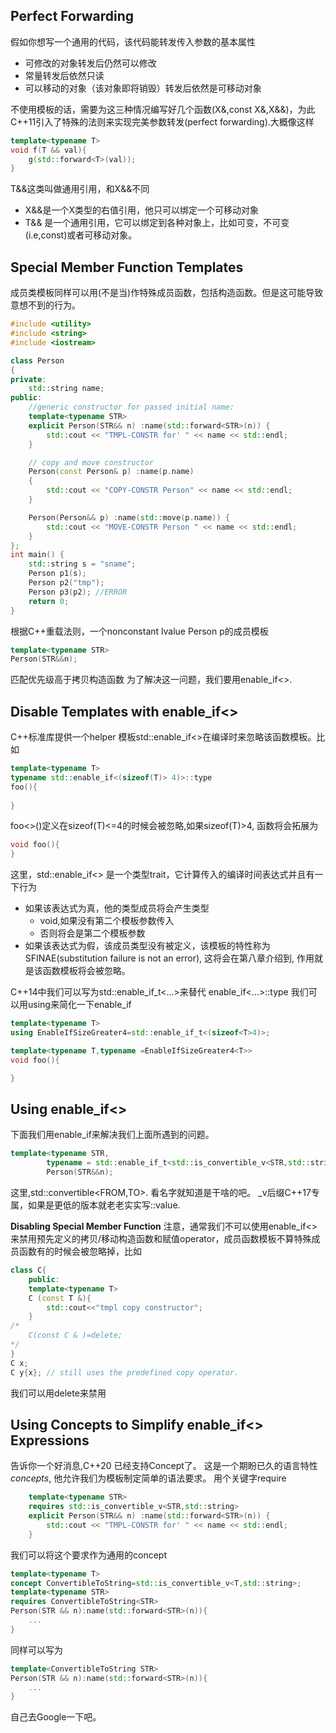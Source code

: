 ## Perfect Forwarding
假如你想写一个通用的代码，该代码能转发传入参数的基本属性
* 可修改的对象转发后仍然可以修改
* 常量转发后依然只读
* 可以移动的对象（该对象即将销毁）转发后依然是可移动对象

不使用模板的话，需要为这三种情况编写好几个函数(X&,const X&,X&&)，为此C++11引入了特殊的法则来实现完美参数转发(perfect forwarding).大概像这样
```cpp
template<typename T>
void f(T && val){
    g(std::forward<T>(val));
}
```
T&&这类叫做通用引用，和X&&不同
* X&&是一个X类型的右值引用，他只可以绑定一个可移动对象
* T&& 是一个通用引用，它可以绑定到各种对象上，比如可变，不可变(i.e,const)或者可移动对象。

## Special Member Function Templates
成员类模板同样可以用(不是当)作特殊成员函数，包括构造函数。但是这可能导致意想不到的行为。
```cpp
#include <utility>
#include <string>
#include <iostream>

class Person
{
private:
	std::string name;
public:
	//generic constructor for passed initial name:
	template<typename STR>
	explicit Person(STR&& n) :name(std::forward<STR>(n)) {
		std::cout << "TMPL-CONSTR for' " << name << std::endl;
	}

	// copy and move constructor
	Person(const Person& p) :name(p.name)
	{
		std::cout << "COPY-CONSTR Person" << name << std::endl;
	}

	Person(Person&& p) :name(std::move(p.name)) {
		std::cout << "MOVE-CONSTR Person " << name << std::endl;
	}
};
int main() {
	std::string s = "sname";
	Person p1(s); 
	Person p2("tmp");
	Person p3(p2); //ERROR
	return 0;
}
```
根据C++重载法则，一个nonconstant lvalue Person p的成员模板
```cpp
template<typename STR>
Person(STR&&n);
```
匹配优先级高于拷贝构造函数
为了解决这一问题，我们要用enable_if<>.
## Disable Templates with enable_if<>
C++标准库提供一个helper 模板std::enable_if<>在编译时来忽略该函数模板。比如
```cpp
template<typename T>
typename std::enable_if<(sizeof(T)> 4)>::type
foo(){
    
}
```
foo<>()定义在sizeof(T)<=4的时候会被忽略,如果sizeof(T)>4, 函数将会拓展为
```cpp
void foo(){
}
```
这里，std::enable_if<> 是一个类型trait，它计算传入的编译时间表达式并且有一下行为
* 如果该表达式为真，他的类型成员将会产生类型
  * void,如果没有第二个模板参数传入
  * 否则将会是第二个模板参数
* 如果该表达式为假，该成员类型没有被定义，该模板的特性称为SFINAE(substitution failure is not an error), 这将会在第八章介绍到, 作用就是该函数模板将会被忽略。

C++14中我们可以写为std::enable_if_t<...>来替代 enable_if<...>::type
我们可以用using来简化一下enable_if
```cpp
template<typename T>
using EnableIfSizeGreater4=std::enable_if_t<(sizeof<T>4)>;

template<typename T,typename =EnableIfSizeGreater4<T>>
void foo(){

}
```
## Using enable_if<>
下面我们用enable_if来解决我们上面所遇到的问题。
```cpp
template<typename STR,
        typename = std::enable_if_t<std::is_convertible_v<STR,std::string>>>
        Person(STR&&n);
```
这里,std::convertible<FROM,TO>. 看名字就知道是干啥的吧。
_v后缀C++17专属，如果是更低的版本就老老实实写::value.

**Disabling Special Member Function**
注意，通常我们不可以使用enable_if<>来禁用预先定义的拷贝/移动构造函数和赋值operator，成员函数模板不算特殊成员函数有的时候会被忽略掉，比如
```cpp
class C{
    public:
    template<typename T>
    C (const T &){
        std::cout<<"tmpl copy constructor";
    }
/*
    C(const C & )=delete; 
*/
}
C x;
C y{x}; // still uses the predefined copy operator.
```
我们可以用delete来禁用

## Using Concepts to Simplify enable_if<> Expressions
告诉你一个好消息,C++20 已经支持Concept了。
这是一个期盼已久的语言特性*concepts*, 他允许我们为模板制定简单的语法要求。
用个关键字require
```cpp
	template<typename STR>
	requires std::is_convertible_v<STR,std::string>
	explicit Person(STR&& n) :name(std::forward<STR>(n)) {
		std::cout << "TMPL-CONSTR for' " << name << std::endl;
	}
```
我们可以将这个要求作为通用的concept
```cpp
template<typename T>
concept ConvertibleToString=std::is_convertible_v<T,std::string>;
template<typename STR>
requires ConvertibleToString<STR>
Person(STR && n):name(std::forward<STR>(n)){
	...
}
```
同样可以写为
```cpp
template<ConvertibleToString STR>
Person(STR && n):name(std::forward<STR>(n)){
	...
}
```
自己去Google一下吧。